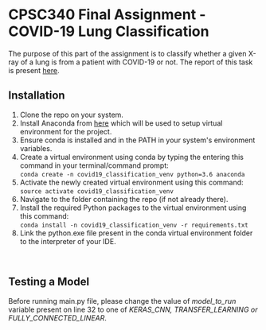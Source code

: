# CPSC340 Final Assignment - COVID-19 Lung Classification

The purpose of this part of the assignment is to classify whether a given X-ray of a lung is from a patient with COVID-19 or not. The report of this task is present [here](https://github.com/rish01/CPSC340_Covid19_Lung_Classification/blob/master/report/q2_covAId.pdf). 

## Installation
1. Clone the repo on your system. 
2. Install Anaconda from [here](https://www.anaconda.com/products/individual) which will be used to setup virtual environment for the project.
3. Ensure conda is installed and in the PATH in your system's environment variables. 
4. Create a virtual environment using conda by typing the entering this command in your terminal/command prompt: <br />
```conda create -n covid19_classification_venv python=3.6 anaconda```
5. Activate the newly created virtual environment using this command:<br />
```source activate covid19_classification_venv```
6. Navigate to the folder containing the repo (if not already there).
7. Install the required Python packages to the virtual environment using this command:<br />
```conda install -n covid19_classification_venv -r requirements.txt```
8. Link the python.exe file present in the conda virtual environment folder to the interpreter of your IDE. 

<br />

## Testing a Model
Before running main.py file, please change the value of *model_to_run* variable present on line 32 to one of *KERAS_CNN, TRANSFER_LEARNING or FULLY_CONNECTED_LINEAR*.
